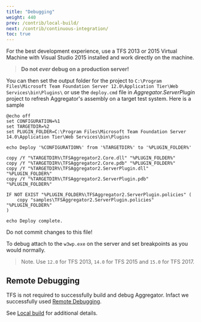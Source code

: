 ```yaml
---
title: "Debugging"
weight: 440
prev: /contrib/local-build/
next: /contrib/continuous-integration/
toc: true
---
```

For the best development experience, use a TFS 2013 or 2015 Virtual Machine with Visual Studio 2015 installed and work directly on the machine.

> **Do not _ever_ debug on a production server!**

You can then set the output folder for the project to
`C:\Program Files\Microsoft Team Foundation Server 12.0\Application Tier\Web Services\bin\Plugins\`
or use the `deploy.cmd` file in _Aggregator.ServerPlugin_ project to refresh Aggregator's assembly on a target test system. Here is a sample

```
@echo off
set CONFIGURATION=%1
set TARGETDIR=%2
set PLUGIN_FOLDER=C:\Program Files\Microsoft Team Foundation Server 14.0\Application Tier\Web Services\bin\Plugins

echo Deploy '%CONFIGURATION%' from '%TARGETDIR%' to '%PLUGIN_FOLDER%'

copy /Y "%TARGETDIR%\TFSAggregator2.Core.dll" "%PLUGIN_FOLDER%"
copy /Y "%TARGETDIR%\TFSAggregator2.Core.pdb" "%PLUGIN_FOLDER%"
copy /Y "%TARGETDIR%\TFSAggregator2.ServerPlugin.dll" "%PLUGIN_FOLDER%"
copy /Y "%TARGETDIR%\TFSAggregator2.ServerPlugin.pdb" "%PLUGIN_FOLDER%"

IF NOT EXIST "%PLUGIN_FOLDER%\TFSAggregator2.ServerPlugin.policies" (
    copy "samples\TFSAggregator2.ServerPlugin.policies" "%PLUGIN_FOLDER%"
)

echo Deploy complete.
```

Do not commit changes to this file!

To debug attach to the `w3wp.exe` on the server and set breakpoints as you would normally.

> Note. Use `12.0` for TFS 2013, `14.0` for TFS 2015 and `15.0` for TFS 2017.


## Remote Debugging

TFS is not required to successfully build and debug Aggregator. Infact we successfully used [Remote Debugging](https://msdn.microsoft.com/en-us/library/y7f5zaaa.aspx).

See [Local build](/contrib/local-build) for additional details.

